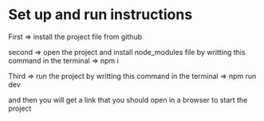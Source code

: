 # Set up and run instructions

First => install the project file from github

second => open the project and install node_modules file by writting this command in the terminal => npm i

Third => run the project by writting this command in the terminal => npm run dev

and then you will get a link that you should open in a browser to start the project
